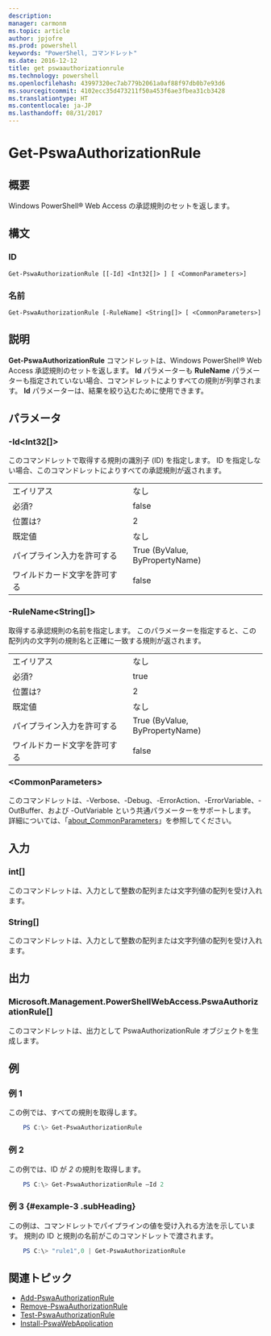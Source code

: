 ```yaml
---
description: 
manager: carmonm
ms.topic: article
author: jpjofre
ms.prod: powershell
keywords: "PowerShell, コマンドレット"
ms.date: 2016-12-12
title: get pswaauthorizationrule
ms.technology: powershell
ms.openlocfilehash: 43997320ec7ab779b2061a0af88f97db0b7e93d6
ms.sourcegitcommit: 4102ecc35d473211f50a453f6ae3fbea31cb3428
ms.translationtype: HT
ms.contentlocale: ja-JP
ms.lasthandoff: 08/31/2017
---
```

#  <a name="get-pswaauthorizationrule"></a>Get-PswaAuthorizationRule

##  <a name="synopsis"></a>概要

Windows PowerShell® Web Access の承認規則のセットを返します。

##  <a name="syntax"></a>構文

###  <a name="id"></a>ID
```
Get-PswaAuthorizationRule [[-Id] <Int32[]> ] [ <CommonParameters>]
```

###  <a name="name"></a>名前
```
Get-PswaAuthorizationRule [-RuleName] <String[]> [ <CommonParameters>]
```

## <a name="description"></a>説明

**Get-PswaAuthorizationRule** コマンドレットは、Windows PowerShell® Web Access 承認規則のセットを返します。
**Id** パラメーターも **RuleName** パラメーターも指定されていない場合、コマンドレットによりすべての規則が列挙されます。 **Id** パラメーターは、結果を絞り込むために使用できます。

## <a name="parameters"></a>パラメータ

### <a name="-idltint32gt"></a>-Id&lt;Int32\[\]&gt;

このコマンドレットで取得する規則の識別子 (ID) を指定します。 ID を指定しない場合、このコマンドレットによりすべての承認規則が返されます。

|||  
|-|-|
| エイリアス                              | なし                                 |
| 必須?                            | false                                |
| 位置は?                            | 2                                    |
| 既定値                        | なし                                 |
| パイプライン入力を許可する               | True (ByValue, ByPropertyName)       |
| ワイルドカード文字を許可する          | false                                |

### <a name="-rulenameltstringgt"></a>-RuleName&lt;String\[\]&gt;

取得する承認規則の名前を指定します。 このパラメーターを指定すると、この配列内の文字列の規則名と正確に一致する規則が返されます。

|||  
|-|-|
| エイリアス                              | なし                                 |
| 必須?                            | true                                 |
| 位置は?                            | 2                                    |
| 既定値                        | なし                                 |
| パイプライン入力を許可する               | True (ByValue, ByPropertyName)       |
| ワイルドカード文字を許可する          | false                                |

### <a name="ltcommonparametersgt"></a>&lt;CommonParameters&gt;

このコマンドレットは、-Verbose、-Debug、-ErrorAction、-ErrorVariable、-OutBuffer、および -OutVariable という共通パラメーターをサポートします。
詳細については、「[about_CommonParameters](http://go.microsoft.com/fwlink/p/?LinkID=113216)」を参照してください。

## <a name="inputs"></a>入力

###  <a name="int"></a>int\[\]

このコマンドレットは、入力として整数の配列または文字列値の配列を受け入れます。

###  <a name="string"></a>String\[\]

このコマンドレットは、入力として整数の配列または文字列値の配列を受け入れます。

##  <a name="outputs"></a>出力

###  <a name="microsoftmanagementpowershellwebaccesspswaauthorizationrule"></a>Microsoft.Management.PowerShellWebAccess.PswaAuthorizationRule\[\]

このコマンドレットは、出力として PswaAuthorizationRule オブジェクトを生成します。


## <a name="examples"></a>例

### <a name="example-1"></a>例 1

この例では、すべての規則を取得します。

```PowerShell
    PS C:\> Get-PswaAuthorizationRule
```

### <a name="example-2"></a>例 2

この例では、ID が *2* の規則を取得します。

```PowerShell
    PS C:\> Get-PswaAuthorizationRule –Id 2
```

### <a name="example-3-example-3-subheading"></a>例 3 {#example-3 .subHeading}

この例は、コマンドレットでパイプラインの値を受け入れる方法を示しています。
規則の ID と規則の名前がこのコマンドレットで渡されます。

```PowerShell
    PS C:\> "rule1",0 | Get-PswaAuthorizationRule
```

##  <a name="related-topics"></a>関連トピック

-  [Add-PswaAuthorizationRule](add-pswaauthorizationrule.md)
-  [Remove-PswaAuthorizationRule](remove-pswaauthorizationrule.md)
-  [Test-PswaAuthorizationRule](test-pswaauthorizationrule.md)
-  [Install-PswaWebApplication](install-pswawebapplication.md)
